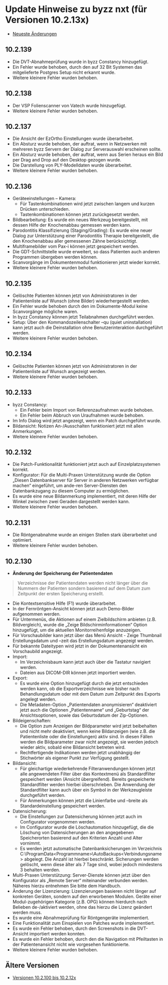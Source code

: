 # Update Hinweise zu byzz nxt (für Versionen 10.2.13x)

- [Neueste Änderungen](../README.md)

## 10.2.139
- Die DVT-Abnahmeprüfung wurde in byzz Constancy hinzugefügt.
- Ein Fehler wurde behoben, durch den auf 32 Bit Systemen das mitgelieferte Postgres Setup nicht erkannt wurde.
- Weitere kleinere Fehler wurden behoben.

## 10.2.138
- Der VSP Folienscanner von Vatech wurde hinzugefügt.
- Weitere kleinere Fehler wurden behoben.

## 10.2.137
- Die Ansicht der EzOrtho Einstellungen wurde überarbeitet.
- Ein Absturz wurde behoben, der auftrat, wenn in Netzwerken mit mehreren byzz Servern der Dialog zur Serverauswahl erscheinen sollte.
- Ein Absturz wurde behoben, der auftrat, wenn aus Serien heraus ein Bild per Drag and Drop auf den Desktop gezogen wurde.
- Die Darstellung von PLY-Modelldaten wurde überarbeitet.
- Weitere kleinere Fehler wurden behoben.

## 10.2.136
- Geräteeinstellungen – Kamera:
  - Für Tastenkombinationen wird jetzt zwischen langem und kurzen Drücken unterschieden.
  - Tastenkombinationen können jetzt zurückgesetzt werden.
- Bildbearbeitung: Es wurde ein neues Werkzeug bereitgestellt, mit dessen Hilfe der Knochenabbau gemessen werden kann.
- Parodontitis Klassifizierung (Staging/Grading): Es wurde eine neuer Dialog zur Unterstützung einer Parodontitis Therapie bereitgestellt, die den Knochenabbau aller gemessenen Zähne berücksichtigt.
- Multiframebilder vom Pax-i können jetzt gespeichert werden.
- Die GDT-Schnittstelle wurde erweitert, so dass Patienten auch anderen Programmen übergeben werden können.
- Scanvorgänge im Dokumentenmodul funktionieren jetzt wieder korrekt.
- Weitere kleinere Fehler wurden behoben.

## 10.2.135
- Gelöschte Patienten können jetzt von Administratoren in der Patientenliste auf Wunsch (ohne Bilder) wiederhergestellt werden.
- Ein Fehler wurde behoben durch den im Dokumente-Modul keine Scanvorgänge mögliche waren.
- In byzz Constancy können jetzt Teilabnahmen durchgeführt werden.
- Setup: Über den Kommandozeilenschalter –qu (quiet uninstallation) kann jetzt auch die Deinstallation ohne Benutzerinteraktion durchgeführt werden.
- Weitere kleinere Fehler wurden behoben.

## 10.2.134
- Gelöschte Patienten können jetzt von Administratoren in der Patientenliste auf Wunsch angezeigt werden.
- Weitere kleinere Fehler wurden behoben.

## 10.2.133
- byzz Constancy:
  - Ein Fehler beim Import von Referenzaufnahmen wurde behoben.
  - Ein Fehler beim Abbruch von Uraufnahmen wurde behoben.
- Im Info Dialog wird jetzt angezeigt, wenn ein Patch durchgeführt wurde.
- Bildansicht: Notizen An-/Ausschalten funktioniert jetzt mit allen Anmerkungen.
- Weitere kleinere Fehler wurden behoben.

## 10.2.132
- Die Patch-Funktionalität funktioniert jetzt auch auf Einzelplatzsystemen korrekt.
- Konfigurator: Für die Multi-Praxen Unterstützung wurde die Option „Diesen Datenbankserver für Server in anderen Netzwerken verfügbar machen“ eingeführt, um ande-ren Server-Diensten den Datenbankzugang zu diesem Computer zu ermöglichen.
- Es wurde eine neue Bildanmerkung implementiert, mit deren Hilfe der Winkel zwischen zwei Geraden dargestellt werden kann.
- Weitere kleinere Fehler wurden behoben.

## 10.2.131
- Die Röntgenabnahme wurde an einigen Stellen stark überarbeitet und optimiert.
- Weitere kleinere Fehler wurden behoben.

## 10.2.130
- **Änderung der Speicherung der Patientendaten**
> Verzeichnisse der Patientendaten werden nicht länger über die Nummern der Patienten sondern basierend auf dem Datum zum Zeitpunkt der ersten Speicherung erstellt.
- Die Kontextsensitive Hilfe (F1) wurde überarbeitet.
- In der Fernröntgen-Ansicht können jetzt auch Demo-Bilder aufgenommen werden.
- Für Untermenüs, die Aktionen auf einem Zielbildschirm anbieten (z.B. Bildvergleich), wurde die „Zeige Bildschirminformationen“ Option hinzugefügt, um die aktuellen Monitorreihenfolge anzuzeigen.
- Für Vorschaubilder kann jetzt über das Menü Ansicht - Zeige Thumbnail Erstellungsdatum und –zeit das Erstellungsdatum angezeigt werden.
- Für bekannte Dateitypen wird jetzt in der Dokumentenansicht ein Vorschaubild angezeigt.
- Import:
  - Im Verzeichnisbaum kann jetzt auch über die Tastatur navigiert werden.
  - Dateien aus DICOM-DIR können jetzt importiert werden.
- Export:
  - Es wurde eine Option hinzugefügt durch die jetzt entschieden werden kann, ob die Exportverzeichnisse wie bisher nach Behandlungsdatum oder mit dem Datum zum Zeitpunkt des Exports angelegt werden.
  - Die Metadaten-Option „Patientendaten anonymisieren“ deaktiviert jetzt auch die Optionen „Patientenname“ und „Geburtstag“ der Ansichtsoptionen, sowie das Geburtsdatum der Zip-Optionen.
- Bildeigenschaften:
  - Die Option zum Anzeigen der Bildparameter wird jetzt beibehalten und nicht mehr deaktiviert, wenn keine Bildanzeigen (wie z.B. die Patientenliste oder die Einstellungen) aktiv sind. In diesen Fällen werden die Bildparameter zwar nicht angezeigt, sie werden jedoch wieder aktiv, sobald eine Bildansicht betreten wird.
  - Rechtfertigende Indikationen werden jetzt unabhängig der Stichwörter als eigener Punkt zur Verfügung gestellt.
- Bildansicht:
  - Für gleichartige wiederkehrende Filteranwendungen können jetzt alle angewendeten Filter über das Kontextmenü als Standardfilter gespeichert werden (Ansicht übergreifend). Bereits gespeicherte Standardfilter werden hierbei überschrieben. Die Anwendung der Standardfilter kann auch über ein Symbol in der Werkzeugleiste durchgeführt werden.
  - Für Anmerkungen können jetzt die Linienfarbe und –breite als Standardeinstellung gespeichert werden.
- Datensicherung:
  - Die Einstellungen zur Datensicherung können jetzt auch im Configurator vorgenommen werden.
  - Im Configurator wurde die Löschautomation hinzugefügt, die die Löschung von Datensicherungen an den angegebenen Speicherorten basierend auf den Kriterien Anzahl und Alter vornimmt.
  - Es werden jetzt automatische Datenbanksicherungen im Verzeichnis C:\ProgramData\<Programmname>\AutoBackups\<Verbindungsname> abgelegt. Die Anzahl ist hierbei beschränkt. Sicherungen werden gelöscht, wenn diese älter als 7 Tage sind, wobei jedoch mindestens 3 behalten werden.
- Multi-Praxen Unterstützung:
Server-Dienste können jetzt über den Konfigurator als „Remote Server“ miteinander verbunden werden. Näheres hierzu entnehmen Sie bitte dem Handbuch.
- Änderung der Lizenzierung:
Lizenzierungen basieren nicht länger auf konkreten Geräten, sondern auf den erworbenen Modulen. Geräte einer Modul-zugehörigen Kategorie (z.B. OPG) können hierdurch nach Belieben de-/aktiviert werden, ohne das hierzu die Lizenz geändert werden muss.
- Es wurde eine Abnahmeprüfung für Röntgengeräte implementiert.
- Eine Funktionalität zum Einspielen von Patches wurde implementiert.
- Es wurde ein Fehler behoben, durch den Screenshots in die DVT-Ansicht importiert werden konnten.
- Es wurde ein Fehler behoben, durch den die Navigation mit Pfeiltasten in der Patientenansicht nicht wie vorgesehen funktionierte.
- Weitere kleinere Fehler wurden behoben.

## Ältere Versionen
- [Versionen 10.2.100 bis 10.2.12x](UpdateNews-10.2.12x.md)
